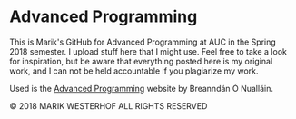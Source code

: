 # Advanced Programming

This is Marik's GitHub for Advanced Programming at AUC in the Spring 2018 semester. I upload stuff here that I might use. Feel free to take a look for inspiration, but be aware that everything posted here is my original work, and I can not be held accountable if you plagiarize my work.

Used is the [Advanced Programming](http://advprog.auc-computing.nl/) website by Breanndán Ó Nualláin.

© 2018 MARIK WESTERHOF ALL RIGHTS RESERVED

